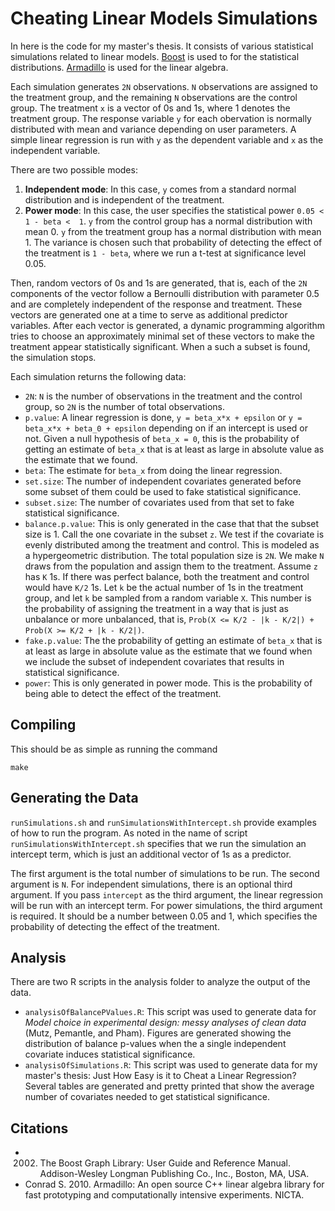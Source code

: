 # Cheating Linear Models Simulations

In here is the code for my master's thesis. It consists of 
various statistical simulations related to linear models. 
[Boost](http://www.boost.org/) is used to for the statistical distributions. 
[Armadillo](http://arma.sourceforge.net/) is used for the linear algebra.

Each simulation generates `2N` observations. `N` observations are assigned to the treatment group, and the remaining `N` observations are the control group. The treatment `x` is a vector of 0s and 1s, where 1 denotes the treatment group. The response variable `y` for each obervation is normally distributed with mean and variance depending on user parameters. A simple linear regression is run with `y` as the dependent variable and `x` as the independent variable.

There are two possible modes:

1. **Independent mode**: In this case, `y` comes from a standard normal distribution and is independent of the treatment.
2. **Power mode**: In this case, the user specifies the statistical power `0.05 < 1 - beta <  1`. `y` from the control group has a normal distribution with mean 0. `y` from the treatment group has a normal distribution with mean 1. The variance is chosen such that probability of detecting the effect of the treatment is `1 - beta`, where we run a t-test at significance level 0.05.

Then, random vectors of 0s and 1s are generated, that is, each of the `2N` components of the vector follow a Bernoulli distribution with parameter 0.5 and are completely independent of the response and treatment. These vectors are generated one at a time to serve as additional predictor variables. After each vector is generated, a dynamic programming algorithm tries to choose an approximately minimal set of these vectors to make the treatment appear statistically significant. When a such a subset is found, the simulation stops.

Each simulation returns the following data:

- `2N`: `N` is the number of observations in the treatment and the control group, so `2N` is the number of total observations.
- `p.value`: A linear regression is done, `y = beta_x*x + epsilon` or `y = beta_x*x + beta_0 + epsilon` depending on if an intercept is used or not. Given a null hypothesis of `beta_x = 0`, this is the probability of getting an estimate of `beta_x` that is at least as large in absolute value as the estimate that we found.
- `beta`: The estimate for `beta_x` from doing the linear regression.
- `set.size`: The number of independent covariates generated before some subset of them could be used to fake statistical significance.
- `subset.size`: The number of covariates used from that set to fake statistical significance.
- `balance.p.value`: This is only generated in the case that that the subset size is 1. Call the one covariate in the subset `z`. We test if the covariate is evenly distributed among the treatment and control. This is modeled as a hypergeometric distribution. The total population size is `2N`. We make `N` draws from the population and assign them to the treatment. Assume `z` has `K` 1s. If there was perfect balance, both the treatment and control would have `K/2` 1s. Let `k` be the actual number of 1s in the treatment group, and let `k` be sampled from a random variable `X`. This number is the probability of assigning the treatment in a way that is just as unbalance or more unbalanced, that is, `Prob(X <= K/2 - |k - K/2|) + Prob(X >= K/2 + |k - K/2|)`.
- `fake.p.value`: The the probability of getting an estimate of `beta_x` that is at least as large in absolute value as the estimate that we found when we include the subset of independent covariates that results in statistical significance.
- `power`: This is only generated in power mode. This is the probability of being able to detect the effect of the treatment.


## Compiling

This should be as simple as running the command

    make

## Generating the Data

`runSimulations.sh` and `runSimulationsWithIntercept.sh` provide examples of how to run the program. As noted in the name of script `runSimulationsWithIntercept.sh` specifies that we run the simulation an intercept term, which is just an additional vector of 1s as a predictor.

The first argument is the total number of simulations to be run. The second argument is `N`. For independent simulations, there is an optional third argument. If you pass `intercept` as the third argument, the linear regression will be run with an intercept term. For power simulations, the third argument is required. It should be a number between 0.05 and 1, which specifies the probability of detecting the effect of the treatment.

## Analysis

There are two R scripts in the analysis folder to analyze the output of the data.

- `analysisOfBalancePValues.R`: This script was used to generate data for *Model choice in experimental design: messy analyses of clean data* (Mutz, Pemantle, and Pham). Figures are generated showing the distribution of balance p-values when the a single independent covariate induces statistical significance.
- `analysisOfSimulations.R`: This script was used to generate data for my master's thesis: Just How Easy is it to Cheat a Linear Regression? Several tables are generated and pretty printed that show the average number of covariates needed to get statistical significance.

## Citations

- 2002. The Boost Graph Library: User Guide and Reference Manual. Addison-Wesley Longman Publishing Co., Inc., Boston, MA, USA.
- Conrad S. 2010. Armadillo: An open source C++ linear algebra library for fast prototyping and computationally intensive experiments. NICTA.

